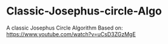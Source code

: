 # Classic-Josephus-circle-Algo

A classic Josephus Circle Algorithm
Based on:
https://www.youtube.com/watch?v=uCsD3ZGzMgE
